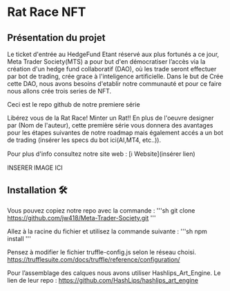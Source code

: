 # Rat Race NFT
## Présentation du projet

Le ticket d'entrée au HedgeFund Etant réservé aux plus fortunés a ce jour, Meta Trader Society(MTS) a pour but d'en démocratiser l’accès via la création d'un hedge fund collaboratif (DAO), où les trade seront effectuer par bot de trading, crée grace à l'inteligence artificielle.
Dans le but de Crée cette DAO, nous avons besoins d'etablir notre communauté et pour ce faire nous allons crée trois series de NFT.

Ceci est le repo github de notre premiere série 

Libérez vous de la Rat Race! Minter un Rat!! En plus de l'oeuvre designer par (Nom de l'auteur), cette première série vous donnera des avantages pour les étapes suivantes de notre roadmap mais également accés a un bot de trading (insérer les specs du bot ici(AI,MT4, etc..)).

Pour plus d'info consultez notre site web : [ℹ️ Website](insérer lien)

INSERER IMAGE ICI

## Installation 🛠️

Vous pouvez copiez notre repo avec la commande : 
'''sh
git clone https://github.com/jw418/Meta-Trader-Society.git
'''

Allez à la racine du fichier et utilisez la commande suivante :
'''sh
npm install
'''

Pensez à modifier le fichier truffle-config.js selon le réseau choisi.
https://trufflesuite.com/docs/truffle/reference/configuration/


Pour l’assemblage des calques nous avons utiliser Hashlips_Art_Engine.
Le lien de leur repo : https://github.com/HashLips/hashlips_art_engine